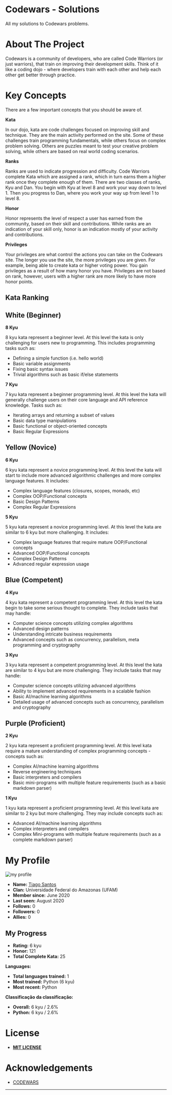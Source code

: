 # Codewars - Solutions
 All my solutions to Codewars problems.



# About The Project


Codewars is a community of developers, who are called Code Warriors (or just warriors), that train on improving their development skills. Think of it like a coding dojo - where developers train with each other and help each other get better through practice.



# Key Concepts
There are a few important concepts that you should be aware of.

**Kata**

In our dojo, kata are code challenges focused on improving skill and technique. They are the main activity performed on the site. Some of these challenges train programming fundamentals, while others focus on complex problem solving. Others are puzzles meant to test your creative problem solving, while others are based on real world coding scenarios.


**Ranks**

Ranks are used to indicate progression and difficulty. Code Warriors complete Kata which are assigned a rank, which in turn earns them a higher rank once they complete enough of them. There are two classes of ranks, Kyu and Dan. You begin with Kyu at level 8 and work your way down to level 1. Then you progress to Dan, where you work your way up from level 1 to level 8.

**Honor**

Honor represents the level of respect a user has earned from the community, based on their skill and contributions. While ranks are an indication of your skill only, honor is an indication mostly of your activity and contributions.

**Privileges**

Your privileges are what control the actions you can take on the Codewars site. The longer you use the site, the more privileges you are given. For example, being able to create kata or higher voting power. You gain privileges as a result of how many honor you have. Privileges are not based on rank, however, users with a higher rank are more likely to have more honor points.



## Kata Ranking


## White (Beginner)


**8 Kyu**

8 kyu kata represent a beginner level. At this level the kata is only challenging for users new to programming. This includes programming tasks such as:

* Defining a simple function (i.e. hello world)
* Basic variable assignments
* Fixing basic syntax issues
* Trivial algorithms such as basic if/else statements


**7 Kyu**

7 kyu kata represent a beginner programming level. At this level the kata will generally challenge users on their core language and API reference knowledge. Tasks such as:

* Iterating arrays and returning a subset of values
* Basic data type manipulations
* Basic functional or object-oriented concepts
* Basic Regular Expressions


## Yellow (Novice)


**6 Kyu**

6 kyu kata represent a novice programming level. At this level the kata will start to include more advanced algorithmic challenges and more complex language features. It includes:

* Complex language features (closures, scopes, monads, etc)
* Complex OOP/Functional concepts
* Basic Design Patterns
* Complex Regular Expressions


**5 Kyu**

5 kyu kata represent a novice programming level. At this level the kata are similar to 6 kyu but more challenging. It includes:

* Complex language features that require mature OOP/Functional concepts
* Advanced OOP/Functional concepts
* Complex Design Patterns
* Advanced regular expression usage


## Blue (Competent)


**4 Kyu**

4 kyu kata represent a competent programming level. At this level the kata begin to take some serious thought to complete. They include tasks that may handle:

* Computer science concepts utilizing complex algorithms
* Advanced design patterns
* Understanding intricate business requirements
* Advanced concepts such as concurrency, parallelism, meta programming and cryptography


**3 Kyu**

3 kyu kata represent a competent programming level. At this level the kata are similar to 4 kyu but are more challenging. They include tasks that may handle:

* Computer science concepts utilizing advanced algorithms
* Ability to implement advanced requirements in a scalable fashion
* Basic AI/machine learning algorithms
* Detailed usage of advanced concepts such as concurrency, parallelism and cryptography


## Purple (Proficient)


**2 Kyu**

2 kyu kata represent a proficient programming level. At this level kata require a mature understanding of complex programming concepts - concepts such as:

* Complex AI/machine learning algorithms
* Reverse engineering techniques
* Basic interpreters and compilers
* Basic mini-programs with multiple feature requirements (such as a basic markdown parser)


**1 Kyu**

1 kyu kata represent a proficient programming level. At this level kata are similar to 2 kyu but more challenging. They may include concepts such as:

* Advanced AI/machine learning algorithms
* Complex interpreters and compilers
* Complex Mini-programs with multiple feature requirements (such as a complete markdown parser)


# My Profile 
![my profile](https://www.codewars.com/users/tiago_santos/badges/large)

* **Name:** [Tiago Santos](https://www.codewars.com/users/tiago_santos)
* **Clan:** Universidade Federal do Amazonas (UFAM)
* **Member since:** June 2020
* **Last seen:** August 2020
* **Follows:** 0
* **Followers:** 0
* **Allies:** 0


## My Progress


* **Rating:** 6 kyu
* **Honor:** 121
* **Total Complete Kata:** 25


**Languages:**

* **Total languages trained:** 1
* **Most trained:** Python (6 kyu)
* **Most recent:** Python


**Classificação da classificação:**

* **Overall:** 6 kyu / 2.6%
* **Python:** 6 kyu / 2.6%



# License
* [**MIT LICENSE**](https://opensource.org/licenses/MIT)



# Acknowledgements
* [CODEWARS](https://www.codewars.com/)
---
